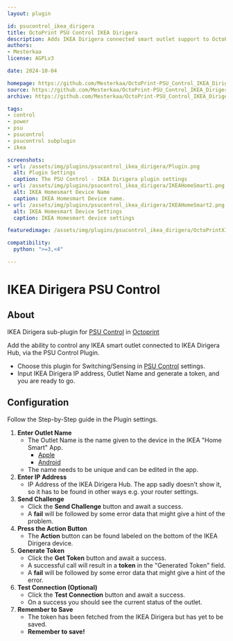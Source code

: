 ```yaml
---
layout: plugin

id: psucontrol_ikea_dirigera
title: OctoPrint PSU Control IKEA Dirigera
description: Adds IKEA Dirigera connected smart outlet support to OctoPrint-PSUControl as a sub-plugin
authors:
- Mesterkaa
license: AGPLv3

date: 2024-10-04

homepage: https://github.com/Mesterkaa/OctoPrint-PSU_Control_IKEA_Dirigera
source: https://github.com/Mesterkaa/OctoPrint-PSU_Control_IKEA_Dirigera
archive: https://github.com/Mesterkaa/OctoPrint-PSU_Control_IKEA_Dirigera/archive/main.zip

tags:
- control
- power
- psu
- psucontrol
- psucontrol subplugin
- ikea

screenshots:
- url: /assets/img/plugins/psucontrol_ikea_dirigera/Plugin.png
  alt: Plugin Settings
  caption: The PSU Control - IKEA Dirigera plugin settings
- url: /assets/img/plugins/psucontrol_ikea_dirigera/IKEAHomeSmart1.png
  alt: IKEA Homesmart Device Name
  caption: IKEA Homesmart Device name.
- url: /assets/img/plugins/psucontrol_ikea_dirigera/IKEAHomeSmart2.png
  alt: IKEA Homesmart Device Settings
  caption: IKEA Homesmart device settings

featuredimage: /assets/img/plugins/psucontrol_ikea_dirigera/OctoPrintXIKEA.png

compatibility:
  python: ">=3,<4"

---
```

# IKEA Dirigera PSU Control
## About

IKEA Dirigera sub-plugin for [PSU Control](https://github.com/kantlivelong/OctoPrint-PSUControl) in [Octoprint](https://octoprint.org/)

Add the ability to control any IKEA smart outlet connected to IKEA Dirigera Hub, via the PSU Control Plugin.

- Choose this plugin for Switching/Sensing in [PSU Control](https://github.com/kantlivelong/OctoPrint-PSUControl) settings.
- Input IKEA Dirigera IP address, Outlet Name and generate a token, and you are ready to go.

## Configuration

Follow the Step-by-Step guide in the Plugin settings.
1. **Enter Outlet Name**
    - The Outlet Name is the name given to the device in the IKEA "Home Smart" App.
        - [Apple](https://apps.apple.com/us/app/ikea-home-smart/id1633226273)
        - [Android](https://play.google.com/store/apps/details?id=com.ikea.inter.homesmart.system2)
    - The name needs to be unique and can be edited in the app.
2. **Enter IP Address**
    - IP Address of the IKEA Dirigera Hub. The app sadly doesn't show it, so it has to be found in other ways e.g. your router settings.
3. **Send Challenge**
    - Click the **Send Challenge** button and await a success.
    - A **fail** will be followed by some error data that might give a hint of the problem.
4. **Press the Action Button**
    - The **Action** button can be found labeled on the bottom of the IKEA Dirigera device.
5. **Generate Token**
    - Click the **Get Token** button and await a success.
    - A successful call will result in a **token** in the "Generated Token" field.
    - A **fail** will be followed by some error data that might give a hint of the error.
6. **Test Connection (Optional)**
    - Click the **Test Connection** button and await a success.
    - On a success you should see the current status of the outlet.
7. **Remember to Save**
    - The token has been fetched from the IKEA Dirigera but has yet to be saved.
    - **Remember to save!**
